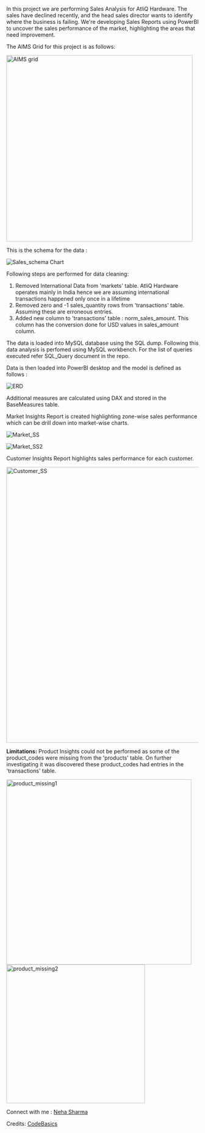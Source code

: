 In this project we are performing Sales Analysis for AtliQ Hardware. The sales have declined recently, and the head sales director wants to identify where the business is failing. We're developing Sales Reports using PowerBI to uncover the sales performance of the market, highlighting the areas that need improvement.

The AIMS Grid for this project is as follows:

<img width="488" alt="AIMS grid" src="https://github.com/nehasharma2513/PowerBI-SalesAnalysis/assets/142134132/56838d65-90c6-4602-a819-b44381e1d038">

This is the schema for the data : 

![Sales_schema Chart](https://github.com/nehasharma2513/PowerBI-SalesAnalysis/assets/142134132/c497c689-6ca4-400f-b07b-ebbbbcfb86c6)

Following steps are performed for data cleaning:

1. Removed International Data from 'markets' table. AtliQ Hardware operates mainly in India hence we are assuming international transactions happened only once in a lifetime
2. Removed zero and -1 sales_quantity rows from 'transactions' table. Assuming these are erroneous entries.
3. Added new column to 'transactions' table : norm_sales_amount. This column has the conversion done for USD values in sales_amount column.

The data is loaded into MySQL database using the SQL dump. Following this data analysis is perfomed using MySQL workbench. For the list of queries executed refer SQL_Query document in the repo.

Data is then loaded into PowerBI desktop and the model is defined as follows :

![ERD](https://github.com/nehasharma2513/PowerBI-SalesAnalysis/assets/142134132/bdd215cd-dc04-4961-9325-c6d4527b3619)

Additional measures are calculated using DAX and stored in the BaseMeasures table. 

Market Insights Report is created highlighting zone-wise sales performance which can be drill down into market-wise charts.

![Market_SS](https://github.com/nehasharma2513/PowerBI-SalesAnalysis/assets/142134132/a91cb305-de1d-4081-a496-545333d10678)

![Market_SS2](https://github.com/nehasharma2513/PowerBI-SalesAnalysis/assets/142134132/07275d81-92c2-4990-87dd-4a920d091bbf)

Customer Insights Report highlights sales performance for each customer.

<img width="722" alt="Customer_SS" src="https://github.com/nehasharma2513/PowerBI-SalesAnalysis/assets/142134132/a826da7e-f446-417b-8be8-49b21973fc03">

**Limitations:** 
Product Insights could not be performed as some of the product_codes were missing from the 'products' table. On further investigating it was discovered these product_codes had entries in the 'transactions' table.

<img width="485" alt="product_missing1" src="https://github.com/nehasharma2513/PowerBI-SalesAnalysis/assets/142134132/b0206982-dc3b-47ab-9b98-c4aa664c76e3">
<img width="363" alt="product_missing2" src="https://github.com/nehasharma2513/PowerBI-SalesAnalysis/assets/142134132/1c22c8cc-80d5-43f1-b819-6b6a795a57f1">

Connect with me : [Neha Sharma](www.linkedin.com/in/nehasharma25)

Credits: [CodeBasics](https://codebasics.io/resources/sales-insights-data-analysis-project)


